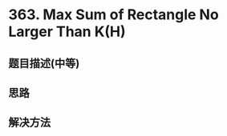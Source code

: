 
# 363. Max Sum of Rectangle No Larger Than K(H)

[]()

## 题目描述(中等)


## 思路

## 解决方法

### 

```java

```
